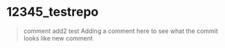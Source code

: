 # 12345_testrepo
> comment add2
> test
> Adding a comment here to see what the commit looks like
> new comment